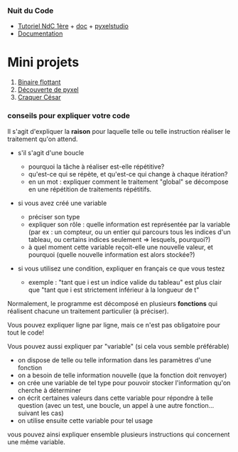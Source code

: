 ### Nuit du Code
* [Tutoriel NdC 1ère](https://nuit-du-code.forge.apps.education.fr/DOCUMENTATION/PYTHON/TUTORIELS/3-tutoriel-premiere/) + [doc](https://github.com/thfruchart/tnsi/blob/main/proj/documentation-pyxel.pdf) + [pyxelstudio](https://www.pyxelstudio.net/)
* [Documentation](https://github.com/kitao/pyxel/blob/main/docs/README.fr.md#comment-cr%C3%A9er-une-ressource)


# Mini projets
1. [Binaire flottant](https://notebook.basthon.fr/?from=https://raw.githubusercontent.com/thfruchart/1nsi/main/proj/BinaireFlottant.ipynb)
2. [Découverte de pyxel](Pyxel)
3. [Craquer César](Cesar.md)
   
### conseils pour expliquer votre code
Il s'agit d'expliquer la **raison** pour laquelle telle ou telle instruction réaliser le traitement qu'on attend.

* s'il s'agit d'une boucle
  - pourquoi la tâche à réaliser est-elle répétitive?
  - qu'est-ce qui se répète, et qu'est-ce qui change à chaque itération?
  - en un mot : expliquer comment le traitement "global" se décompose en une répétition de traitements répétitifs.

* si vous avez créé une variable 
  - préciser son type
  - expliquer son rôle : quelle information est représentée par la variable (par ex : un compteur, ou un entier qui parcours tous les indices d'un tableau, ou certains indices seulement => lesquels, pourquoi?)
  - à quel moment cette variable reçoit-elle une nouvelle valeur, et pourquoi (quelle nouvelle information est alors stockée?)

* si vous utilisez une condition, expliquer en français ce que vous testez
  - exemple : "tant que i est un indice valide du tableau" est plus clair que "tant que i est strictement inférieur à la longueur de t" 



Normalement, le programme est décomposé en plusieurs **fonctions** qui réalisent chacune un traitement particulier (à préciser).

Vous pouvez expliquer ligne par ligne, mais ce n'est pas obligatoire pour tout le code!

Vous pouvez aussi expliquer par "variable" (si cela vous semble préférable)
* on dispose de telle ou telle information dans les paramètres d'une fonction
* on a besoin de telle information nouvelle (que la fonction doit renvoyer)
* on crée une variable de tel type pour pouvoir stocker l'information qu'on cherche à déterminer
* on écrit certaines valeurs dans cette variable pour répondre à telle question (avec un test, une boucle, un appel à une autre fonction... suivant les cas)
* on utilise ensuite cette variable pour tel usage

vous pouvez ainsi expliquer ensemble plusieurs instructions qui concernent une même variable.
